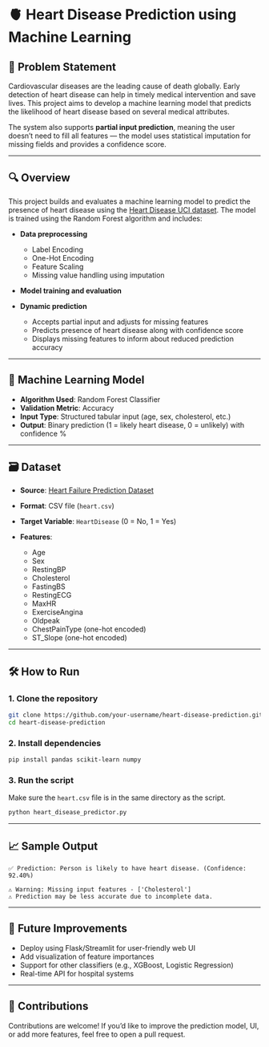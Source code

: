 # 🫀 Heart Disease Prediction using Machine Learning

## 📌 Problem Statement

Cardiovascular diseases are the leading cause of death globally. Early detection of heart disease can help in timely medical intervention and save lives. This project aims to develop a machine learning model that predicts the likelihood of heart disease based on several medical attributes.

The system also supports **partial input prediction**, meaning the user doesn’t need to fill all features — the model uses statistical imputation for missing fields and provides a confidence score.

---

## 🔍 Overview

This project builds and evaluates a machine learning model to predict the presence of heart disease using the [Heart Disease UCI dataset](https://www.kaggle.com/datasets/fedesoriano/heart-failure-prediction). The model is trained using the Random Forest algorithm and includes:

* **Data preprocessing**

  * Label Encoding
  * One-Hot Encoding
  * Feature Scaling
  * Missing value handling using imputation
* **Model training and evaluation**
* **Dynamic prediction**

  * Accepts partial input and adjusts for missing features
  * Predicts presence of heart disease along with confidence score
  * Displays missing features to inform about reduced prediction accuracy

---

## 🧠 Machine Learning Model

* **Algorithm Used**: Random Forest Classifier
* **Validation Metric**: Accuracy
* **Input Type**: Structured tabular input (age, sex, cholesterol, etc.)
* **Output**: Binary prediction (1 = likely heart disease, 0 = unlikely) with confidence %

---

## 🗃️ Dataset

* **Source**: [Heart Failure Prediction Dataset](https://www.kaggle.com/datasets/fedesoriano/heart-failure-prediction)
* **Format**: CSV file (`heart.csv`)
* **Target Variable**: `HeartDisease` (0 = No, 1 = Yes)
* **Features**:

  * Age
  * Sex
  * RestingBP
  * Cholesterol
  * FastingBS
  * RestingECG
  * MaxHR
  * ExerciseAngina
  * Oldpeak
  * ChestPainType (one-hot encoded)
  * ST\_Slope (one-hot encoded)

---

## 🛠️ How to Run

### 1. Clone the repository

```bash
git clone https://github.com/your-username/heart-disease-prediction.git
cd heart-disease-prediction
```

### 2. Install dependencies

```bash
pip install pandas scikit-learn numpy
```

### 3. Run the script

Make sure the `heart.csv` file is in the same directory as the script.

```bash
python heart_disease_predictor.py
```

---

## 📈 Sample Output

```
✅ Prediction: Person is likely to have heart disease. (Confidence: 92.40%)

⚠️ Warning: Missing input features - ['Cholesterol']
⚠️ Prediction may be less accurate due to incomplete data.
```

---

## 📌 Future Improvements

* Deploy using Flask/Streamlit for user-friendly web UI
* Add visualization of feature importances
* Support for other classifiers (e.g., XGBoost, Logistic Regression)
* Real-time API for hospital systems

---

## 🤝 Contributions

Contributions are welcome! If you’d like to improve the prediction model, UI, or add more features, feel free to open a pull request.
